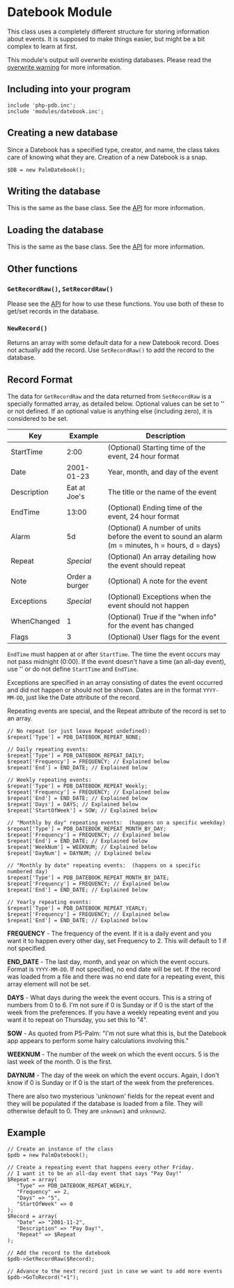 Datebook Module
===============

This class uses a completely different structure for storing information about events.  It is supposed to make things easier, but might be a bit complex to learn at first.

This module's output will overwrite existing databases.  Please read the [overwrite warning](overwrite.md) for more information.


Including into your program
---------------------------

    include 'php-pdb.inc';
    include 'modules/datebook.inc';


Creating a new database
-----------------------

Since a Datebook has a specified type, creator, and name, the class takes
care of knowing what they are.  Creation of a new Datebook is a snap.

    $DB = new PalmDatebook();


Writing the database
--------------------

This is the same as the base class.  See the [API] for more information.


Loading the database
--------------------

This is the same as the base class.  See the [API] for more information.


Other functions
---------------


### `GetRecordRaw()`, `SetRecordRaw()`

Please see the [API] for how to use these functions.  You use both of these to get/set records in the database.


### `NewRecord()`

Returns an array with some default data for a new Datebook record.  Does not actually add the record.  Use `SetRecordRaw()` to add the record to the database.


Record Format
-------------

The data for `GetRecordRaw` and the data returned from `SetRecordRaw` is a specially formatted array, as detailed below.  Optional values can be set to '' or not defined.  If an optional value is anything else (including zero), it is considered to be set.

| Key         | Example        | Description                                                                                        |
|-------------|----------------|----------------------------------------------------------------------------------------------------|
| StartTime   | 2:00           | (Optional) Starting time of the event, 24 hour format                                              |
| Date        | 2001-01-23     | Year, month, and day of the event                                                                  |
| Description | Eat at Joe's   | The title or the name of the event                                                                 |
| EndTime     | 13:00          | (Optional) Ending time of the event, 24 hour format                                                |
| Alarm       | 5d             | (Optional) A number of units before the event to sound an alarm (m = minutes, h = hours, d = days) |
| Repeat      | *Special*      | (Optional) An array detailing how the event should repeat                                          |
| Note        | Order a burger | (Optional) A note for the event                                                                    |
| Exceptions  | *Special*      | (Optional) Exceptions when the event should not happen                                             |
| WhenChanged | 1              | (Optional) True if the "when info" for the event has changed                                       |
| Flags       | 3              | (Optional) User flags for the event                                                                |

`EndTime` must happen at or after `StartTime`.  The time the event occurs may not pass midnight (0:00).  If the event doesn't have a time (an all-day event), use '' or do not define `StartTime` and `EndTime`.

Exceptions are specified in an array consisting of dates the event occurred and did not happen or should not be shown.  Dates are in the format `YYYY-MM-DD`, just like the Date attribute of the record.

Repeating events are special, and the Repeat attribute of the record is set to an array.

    // No repeat (or just leave Repeat undefined):
    $repeat['Type'] = PDB_DATEBOOK_REPEAT_NONE;

    // Daily repeating events:
    $repeat['Type'] = PDB_DATEBOOK_REPEAT_DAILY;
    $repeat['Frequency'] = FREQUENCY; // Explained below
    $repeat['End'] = END_DATE; // Explained below

    // Weekly repeating events:
    $repeat['Type'] = PDB_DATEBOOK_REPEAT_Weekly;
    $repeat['Frequency'] = FREQUENCY; // Explained below
    $repeat['End'] = END_DATE; // Explained below
    $repeat['Days'] = DAYS; // Explained below
    $repeat['StartOfWeek'] = SOW; // Explained below

    // "Monthly by day" repeating events:  (happens on a specific weekday)
    $repeat['Type'] = PDB_DATEBOOK_REPEAT_MONTH_BY_DAY;
    $repeat['Frequency'] = FREQUENCY; // Explained below
    $repeat['End'] = END_DATE; // Explained below
    $repeat['WeekNum'] = WEEKNUM; // Explained below
    $repeat['DayNum'] = DAYNUM; // Explained below

    // "Monthly by date" repeating events:  (happens on a specific numbered day)
    $repeat['Type'] = PDB_DATEBOOK_REPEAT_MONTH_BY_DATE;
    $repeat['Frequency'] = FREQUENCY; // Explained below
    $repeat['End'] = END_DATE; // Explained below

    // Yearly repeating events:
    $repeat['Type'] = PDB_DATEBOOK_REPEAT_YEARLY;
    $repeat['Frequency'] = FREQUENCY; // Explained below
    $repeat['End'] = END_DATE; // Explained below

**FREQUENCY** - The frequency of the event.  If it is a daily event and you want it to happen every other day, set Frequency to 2.  This will default to 1 if not specified.

**END_DATE** - The last day, month, and year on which the event occurs.  Format is `YYYY-MM-DD`.  If not specified, no end date will be set.  If the record was loaded from a file and there was no end date for a repeating event, this array element will not be set.

**DAYS** - What days during the week the event occurs.  This is a string of numbers from 0 to 6.  I'm not sure if 0 is Sunday or if 0 is the start of the week from the preferences.  If you have a weekly repeating event and you want it to repeat on Thursday, you set this to "4".

**SOW** - As quoted from P5-Palm:  "I'm not sure what this is, but the Datebook app appears to perform some hairy calculations involving this."

**WEEKNUM** - The number of the week on which the event occurs.  5 is the last week of the month.  0 is the first.

**DAYNUM** - The day of the week on which the event occurs.  Again, I don't know if 0 is Sunday or if 0 is the start of the week from the preferences.

There are also two mysterious 'unknown' fields for the repeat event and they will be populated if the database is loaded from a file.  They will otherwise default to 0.  They are `unknown1` and `unknown2`.


Example
-------

    // Create an instance of the class
    $pdb = new PalmDatebook();

    // Create a repeating event that happens every other Friday.
    // I want it to be an all-day event that says "Pay Day!"
    $Repeat = array(
       "Type" => PDB_DATEBOOK_REPEAT_WEEKLY,
       "Frequency" => 2,
       "Days" => "5",
       "StartOfWeek" => 0
    );
    $Record = array(
       "Date" => "2001-11-2",
       "Description" => "Pay Day!",
       "Repeat" => $Repeat
    );

    // Add the record to the datebook
    $pdb->SetRecordRaw($Record);

    // Advance to the next record just in case we want to add more events
    $pdb->GoToRecord("+1");


[API]: api.md
